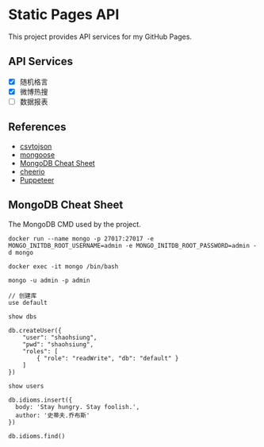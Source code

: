# Static Pages API

This project provides API services for my GitHub Pages.

## API Services

- [x] 随机格言
- [x] 微博热搜
- [ ] 数据报表

## References

- [csvtojson](https://www.npmjs.com/package/csvtojson)
- [mongoose](https://www.npmjs.com/package/mongoose)
- [MongoDB Cheat Sheet](https://gist.github.com/bradtraversy/f407d642bdc3b31681bc7e56d95485b6)
- [cheerio](https://github.com/cheeriojs/cheerio)
- [Puppeteer](https://github.com/puppeteer/puppeteer)

## MongoDB Cheat Sheet

The MongoDB CMD used by the project.

```
docker run --name mongo -p 27017:27017 -e MONGO_INITDB_ROOT_USERNAME=admin -e MONGO_INITDB_ROOT_PASSWORD=admin -d mongo

docker exec -it mongo /bin/bash 

mongo -u admin -p admin

// 创建库
use default

show dbs

db.createUser({
    "user": "shaohsiung",
    "pwd": "shaohsiung",
    "roles": [
        { "role": "readWrite", "db": "default" }
    ]
})

show users

db.idioms.insert({
  body: 'Stay hungry. Stay foolish.',
  author: '史蒂夫.乔布斯'
})

db.idioms.find()
```